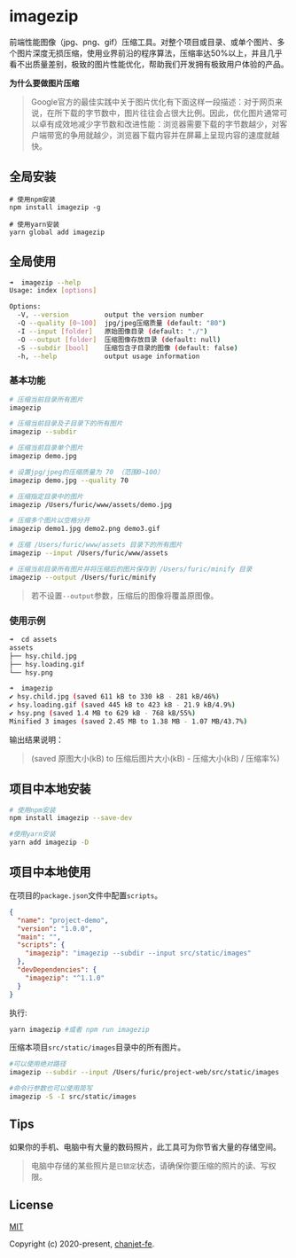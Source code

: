 # imagezip

前端性能图像（jpg、png、gif）压缩工具。对整个项目或目录、或单个图片、多个图片深度无损压缩，使用业界前沿的程序算法，压缩率达50%以上，并且几乎看不出质量差别，极致的图片性能优化，帮助我们开发拥有极致用户体验的产品。

**为什么要做图片压缩**
> Google官方的最佳实践中关于图片优化有下面这样一段描述：对于网页来说，在所下载的字节数中，图片往往会占很大比例。因此，优化图片通常可以卓有成效地减少字节数和改进性能：浏览器需要下载的字节数越少，对客户端带宽的争用就越少，浏览器下载内容并在屏幕上呈现内容的速度就越快。

## 全局安装

```
# 使用npm安装
npm install imagezip -g 

# 使用yarn安装
yarn global add imagezip
```

## 全局使用

```bash
➜  imagezip --help
Usage: index [options]

Options:
  -V, --version         output the version number
  -Q --quality [0~100]  jpg/jpeg压缩质量 (default: "80")
  -I --input [folder]   原始图像目录 (default: "./")
  -O --output [folder]  压缩图像存放目录 (default: null)
  -S --subdir [bool]    压缩包含子目录的图像 (default: false)
  -h, --help            output usage information
```

### 基本功能

```bash
# 压缩当前目录所有图片
imagezip

# 压缩当前目录及子目录下的所有图片
imagezip --subdir

# 压缩当前目录单个图片
imagezip demo.jpg

# 设置jpg/jpeg的压缩质量为 70 （范围0~100）
imagezip demo.jpg --quality 70

# 压缩指定目录中的图片
imagezip /Users/furic/www/assets/demo.jpg

# 压缩多个图片以空格分开
imagezip demo1.jpg demo2.png demo3.gif

# 压缩 /Users/furic/www/assets 目录下的所有图片
imagezip --input /Users/furic/www/assets

# 压缩当前目录所有图片并将压缩后的图片保存到 /Users/furic/minify 目录
imagezip --output /Users/furic/minify
```
> 若不设置`--output`参数，压缩后的图像将覆盖原图像。

### 使用示例

```bash
➜  cd assets
assets
├── hsy.child.jpg
├── hsy.loading.gif
└── hsy.png

➜  imagezip
✔ hsy.child.jpg (saved 611 kB to 330 kB - 281 kB/46%)
✔ hsy.loading.gif (saved 445 kB to 423 kB - 21.9 kB/4.9%)
✔ hsy.png (saved 1.4 MB to 629 kB - 768 kB/55%)
Minified 3 images (saved 2.45 MB to 1.38 MB - 1.07 MB/43.7%)
```
输出结果说明：
> (saved 原图大小(kB) to 压缩后图片大小(kB) - 压缩大小(kB) / 压缩率%)

## 项目中本地安装

```bash
# 使用npm安装
npm install imagezip --save-dev

#使用yarn安装
yarn add imagezip -D
```
## 项目中本地使用

在项目的`package.json`文件中配置`scripts`。

```json
{
  "name": "project-demo",
  "version": "1.0.0",
  "main": "",
  "scripts": {
    "imagezip": "imagezip --subdir --input src/static/images"
  },
  "devDependencies": {
    "imagezip": "^1.1.0"
  }
}

```
执行:
```bash
yarn imagezip #或者 npm run imagezip
```
压缩本项目`src/static/images`目录中的所有图片。

```bash
#可以使用绝对路径
imagezip --subdir --input /Users/furic/project-web/src/static/images

#命令行参数也可以使用简写
imagezip -S -I src/static/images
```

## Tips

如果你的手机、电脑中有大量的数码照片，此工具可为你节省大量的存储空间。

> 电脑中存储的某些照片是`已锁定`状态，请确保你要压缩的照片的读、写权限。

## License

[MIT](http://opensource.org/licenses/MIT)

Copyright (c) 2020-present, [chanjet-fe](https://github.com/chanjet-fe).